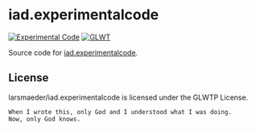 # iad.experimentalcode

[![Experimental Code](https://img.shields.io/badge/Code-Experimental-Red.svg)](https://shields.io/)
[![GLWT](https://img.shields.io/badge/License-GLWTP-Green.svg)](https://shields.io/)


Source code for [iad.experimentalcode](https://larsmaeder.github.io/iad.experimentalcode/).

## License

larsmaeder/iad.experimentalcode is licensed under the GLWTP License.


```
When I wrote this, only God and I understood what I was doing.
Now, only God knows.
```